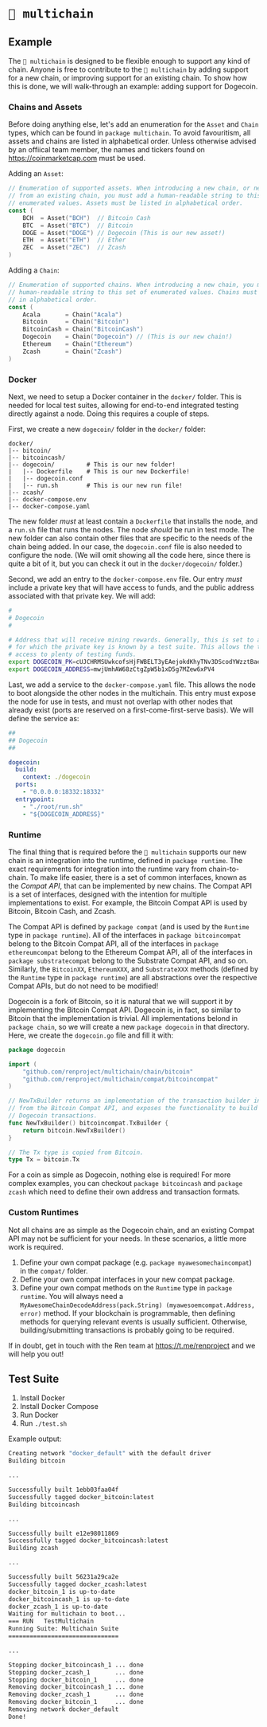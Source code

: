 # `🔗 multichain`


## Example

The `🔗 multichain` is designed to be flexible enough to support any kind of chain. Anyone is free to contribute to the `🔗 multichain` by adding support for a new chain, or improving support for an existing chain. To show how this is done, we will walk-through an example: adding support for Dogecoin.

### Chains and Assets

Before doing anything else, let's add an enumeration for the `Asset` and `Chain` types, which can be found in `package multichain`. To avoid favouritism, all assets and chains are listed in alphabetical order. Unless otherwise advised by an offiical team member, the names and tickers found on https://coinmarketcap.com must be used.

Adding an `Asset`:

```go
// Enumeration of supported assets. When introducing a new chain, or new asset
// from an existing chain, you must add a human-readable string to this set of
// enumerated values. Assets must be listed in alphabetical order.
const (
	BCH  = Asset("BCH")  // Bitcoin Cash
    BTC  = Asset("BTC")  // Bitcoin
    DOGE = Asset("DOGE") // Dogecoin (This is our new asset!)
    ETH  = Asset("ETH")  // Ether
	ZEC  = Asset("ZEC")  // Zcash
)
```

Adding a `Chain`:

```go
// Enumeration of supported chains. When introducing a new chain, you must add a
// human-readable string to this set of enumerated values. Chains must be listed
// in alphabetical order.
const (
	Acala       = Chain("Acala")
	Bitcoin     = Chain("Bitcoin")
    BitcoinCash = Chain("BitcoinCash")
    Dogecoin    = Chain("Dogecoin") // (This is our new chain!)
	Ethereum    = Chain("Ethereum")
	Zcash       = Chain("Zcash")
)
```

### Docker

Next, we need to setup a Docker container in the `docker/` folder. This is needed for local test suites, allowing for end-to-end integrated testing directly against a node. Doing this requires a couple of steps.

First, we create a new `dogecoin/` folder in the `docker/` folder:

```
docker/
|-- bitcoin/
|-- bitcoincash/
|-- dogecoin/         # This is our new folder!
|   |-- Dockerfile    # This is our new Dockerfile!
|   |-- dogecoin.conf
|   |-- run.sh        # This is our new run file!
|-- zcash/
|-- docker-compose.env
|-- docker-compose.yaml
```

The new folder _must_ at least contain a `Dockerfile` that installs the node, and a `run.sh` file that runs the nodes. The node _should_ be run in test mode. The new folder can also contain other files that are specific to the needs of the chain being added. In our case, the `dogecoin.conf` file is also needed to configure the node. (We will omit showing all the code here, since there is quite a bit of it, but you can check it out in the `docker/dogecoin/` folder.)

Second, we add an entry to the `docker-compose.env` file. Our entry _must_ include a private key that will have access to funds, and the public address associated with that private key. We will add:

```sh
#
# Dogecoin
#

# Address that will receive mining rewards. Generally, this is set to an address
# for which the private key is known by a test suite. This allows the test suite
# access to plenty of testing funds.
export DOGECOIN_PK=cUJCHRMSUwkcofsHjFWBELT3yEAejokdKhyTNv3DScodYWzztBae
export DOGECOIN_ADDRESS=mwjUmhAW68zCtgZpW5b1xD5g7MZew6xPV4
```

Last, we add a service to the `docker-compose.yaml` file. This allows the node to boot alongside the other nodes in the multichain. This entry must expose the node for use in tests, and must not overlap with other nodes that already exist (ports are reserved on a first-come-first-serve basis). We will define the service as:

```yaml
##
## Dogecoin
##

dogecoin:
  build:
    context: ./dogecoin
  ports:
    - "0.0.0.0:18332:18332"
  entrypoint:
    - "./root/run.sh"
    - "${DOGECOIN_ADDRESS}"
```

### Runtime

The final thing that is required before the `🔗 multichain` supports our new chain is an integration into the runtime, defined in `package runtime`. The exact requirements for integration into the runtime vary from chain-to-chain. To make life easier, there is a set of common interfaces, known as the _Compat API_, that can be implemented by new chains. The Compat API is a set of interfaces, designed with the intention for multiple implementations to exist. For example, the Bitcoin Compat API is used by Bitcoin, Bitcoin Cash, and Zcash.

The Compat API is defined by `package compat` (and is used by the `Runtime` type in `package runtime`). All of the interfaces in `package bitcoincompat` belong to the Bitcoin Compat API, all of the interfaces in `package ethereumcompat` belong to the Ethereum Compat API, all of the interfaces in `package substratecompat` belong to the Substrate Compat API, and so on. Similarly, the `BitcoinXX`, `EthereumXXX`, and `SubstrateXXX` methods (defined by the `Runtime` type in `package runtime`) are all abstractions over the respective Compat APIs, but do not need to be modified!

Dogecoin is a fork of Bitcoin, so it is natural that we will support it by implementing the Bitcoin Compat API. Dogecoin is, in fact, so similar to Bitcoin that the implementation is trivial. All implementations belond in `package chain`, so we will create a new `package dogecoin` in that directory. Here, we create the `dogecoin.go` file and fill it with:

```go
package dogecoin

import (
	"github.com/renproject/multichain/chain/bitcoin"
	"github.com/renproject/multichain/compat/bitcoincompat"
)

// NewTxBuilder returns an implementation of the transaction builder interface
// from the Bitcoin Compat API, and exposes the functionality to build simple
// Dogecoin transactions.
func NewTxBuilder() bitcoincompat.TxBuilder {
	return bitcoin.NewTxBuilder()
}

// The Tx type is copied from Bitcoin.
type Tx = bitcoin.Tx
```

For a coin as simple as Dogecoin, nothing else is required! For more complex examples, you can checkout `package bitcoincash` and `package zcash` which need to define their own address and transaction formats.

### Custom Runtimes

Not all chains are as simple as the Dogecoin chain, and an existing Compat API may not be sufficient for your needs. In these scenarios, a little more work is required.

1. Define your own compat package (e.g. `package myawesomechaincompat`) in the `compat/` folder.
2. Define your own compat interfaces in your new compat package.
3. Define your own compat methods on the `Runtime` type in `package runtime`. You will always need a `MyAwesomeChainDecodeAddress(pack.String) (myawesoemcompat.Address, error)` method. If your blockchain is programmable, then defining methods for querying relevant events is usually sufficient. Otherwise, building/submitting transactions is probably going to be required.

If in doubt, get in touch with the Ren team at https://t.me/renproject and we will help you out!

## Test Suite

1. Install Docker
2. Install Docker Compose
3. Run Docker
4. Run `./test.sh`

Example output:

```sh
Creating network "docker_default" with the default driver
Building bitcoin

...

Successfully built 1ebb03faa04f
Successfully tagged docker_bitcoin:latest
Building bitcoincash

...

Successfully built e12e98011869
Successfully tagged docker_bitcoincash:latest
Building zcash

...

Successfully built 56231a29ca2e
Successfully tagged docker_zcash:latest
docker_bitcoin_1 is up-to-date
docker_bitcoincash_1 is up-to-date
docker_zcash_1 is up-to-date
Waiting for multichain to boot...
=== RUN   TestMultichain
Running Suite: Multichain Suite
===============================

...

Stopping docker_bitcoincash_1 ... done
Stopping docker_zcash_1       ... done
Stopping docker_bitcoin_1     ... done
Removing docker_bitcoincash_1 ... done
Removing docker_zcash_1       ... done
Removing docker_bitcoin_1     ... done
Removing network docker_default
Done!
```
